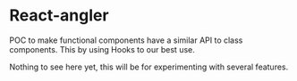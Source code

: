 # React-angler

POC to make functional components have a similar API to class components. This by using Hooks to our best use.

Nothing to see here yet, this will be for experimenting with several features.
